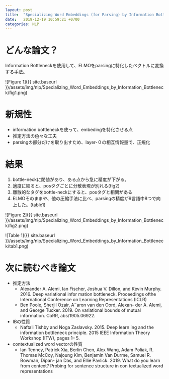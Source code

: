 ```yaml
---
layout: post
title:  "Specializing Word Embeddings (for Parsing) by Information Bottleneck"
date:   2019-12-19 10:59:21 +0700
categories: NLP
---
```

# どんな論文？
Information Bottleneckを使用して、ELMOをparsingに特化したベクトルに変換する手法。

![Figure 1]({{ site.baseurl }}/assets/img/nlp/Specializing_Word_Embeddings_by_Information_Bottleneck/fig1.png)

# 新規性
- information bottleneckを使って、embedingを特化させる点
- 推定方法の色々な工夫
- parsingの部分だけを取り出すため、layer-０の相互情報量で、正規化

# 結果
1. bottle-neckに閾値があり、ある点から急に精度が下がる。
2. 適度に絞ると、posタグごとに分散表現が別れる(fig2)
3. 離散的なタグをbottle-neckにすると、posタグと相関がある
4. ELMOそのままや、他の圧縮手法に比べ、parsingの精度が9言語中8つで向上した。(table1)

![Figure 2]({{ site.baseurl }}/assets/img/nlp/Specializing_Word_Embeddings_by_Information_Bottleneck/fig2.png)

![Table 1]({{ site.baseurl }}/assets/img/nlp/Specializing_Word_Embeddings_by_Information_Bottleneck/tab1.png)



# 次に読むべき論文
- 推定方法
  - Alexander A. Alemi, Ian Fischer, Joshua V. Dillon, and Kevin Murphy. 2016. Deep variational infor mation bottleneck. Proceedings ofthe International Conference on Learning Representations (ICLR)
  - Ben Poole, Sherjil Ozair, A¨aron van den Oord, Alexan- der A. Alemi, and George Tucker. 2019. On variational bounds of mutual information. CoRR, abs/1905.06922.
- IBの性質
  - Naftali Tishby and Noga Zaslavsky. 2015. Deep learn ing and the information bottleneck principle. 2015 IEEE Information Theory Workshop (ITW), pages 1– 5.
- contextualized word vectorの性質
  - Ian Tenney, Patrick Xia, Berlin Chen, Alex Wang, Adam Poliak, R. Thomas McCoy, Najoung Kim, Benjamin Van Durme, Samuel R. Bowman, Dipan- jan Das, and Ellie Pavlick. 2019. What do you learn from context? Probing for sentence structure in con textualized word representations